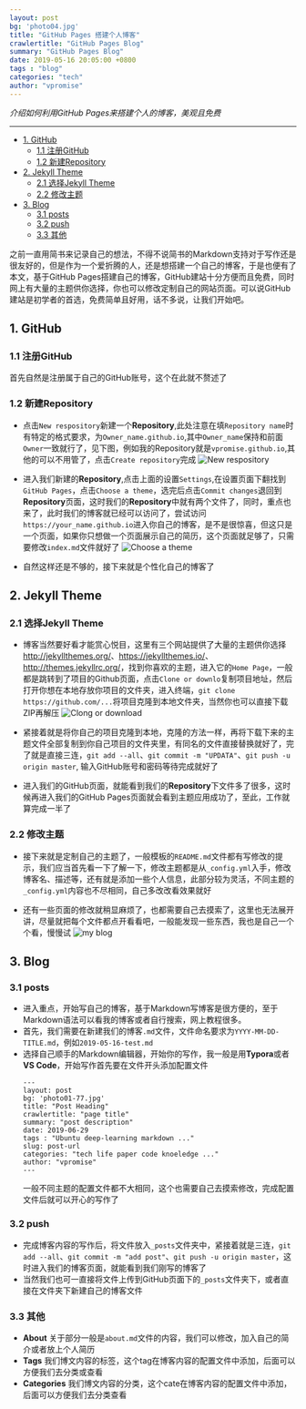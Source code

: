 ```yaml
---
layout: post
bg: 'photo04.jpg'
title: "GitHub Pages 搭建个人博客"
crawlertitle: "GitHub Pages Blog"
summary: "GitHub Pages Blog"
date: 2019-05-16 20:05:00 +0800
tags : "blog"
categories: "tech"
author: "vpromise"
---
```


*介绍如何利用GitHub Pages来搭建个人的博客，美观且免费*

---

- [1. GitHub](#1-github)
  - [1.1 注册GitHub](#11-注册github)
  - [1.2 新建Repository](#12-新建repository)
- [2. Jekyll Theme](#2-jekyll-theme)
  - [2.1 选择Jekyll Theme](#21-选择jekyll-theme)
  - [2.2 修改主题](#22-修改主题)
- [3. Blog](#3-blog)
  - [3.1 posts](#31-posts)
  - [3.2 push](#32-push)
  - [3.3 其他](#33-其他)


之前一直用简书来记录自己的想法，不得不说简书的Markdown支持对于写作还是很友好的，但是作为一个爱折腾的人，还是想搭建一个自己的博客，于是也便有了本文，基于GitHub Pages搭建自己的博客，GitHub建站十分方便而且免费，同时网上有大量的主题供你选择，你也可以修改定制自己的网站页面。可以说GitHub建站是初学者的首选，免费简单且好用，话不多说，让我们开始吧。


##  1. GitHub

### 1.1 注册GitHub

首先自然是注册属于自己的GitHub账号，这个在此就不赘述了

### 1.2 新建Repository

- 点击`New respository`新建一个**Repository**,此处注意在填`Repository name`时有特定的格式要求，为`Owner_name.github.io`,其中`Owner_name`保持和前面`Owner`一致就行了，见下图，例如我的Repository就是`vpromise.github.io`,其他的可以不用管了，点击`Create repository`完成
![New respository](https://i.loli.net/2019/05/17/5cde197c8b70898182.png)

- 进入我们新建的**Repository**,点击上面的设置`Settings`,在设置页面下翻找到`GitHub Pages`，点击`Choose a theme`，选完后点击`Commit changes`退回到**Repository**页面，这时我们的**Repository**中就有两个文件了，同时，重点也来了，此时我们的博客就已经可以访问了，尝试访问`https://your_name.github.io`进入你自己的博客，是不是很惊喜，但这只是一个页面，如果你只想做一个页面展示自己的简历，这个页面就足够了，只需要修改`index.md`文件就好了
![Choose a theme](https://i.loli.net/2019/05/16/5cdd72e1e155297958.png)

- 自然这样还是不够的，接下来就是个性化自己的博客了

  

## 2. Jekyll Theme

### 2.1 选择Jekyll Theme

- 博客当然要好看才能赏心悦目，这里有三个网站提供了大量的主题供你选择<http://jekyllthemes.org/>、<https://jekyllthemes.io/>、<http://themes.jekyllrc.org/>，找到你喜欢的主题，进入它的`Home Page`，一般都是跳转到了项目的Github页面，点击`Clone or downlo`复制项目地址，然后打开你想在本地存放你项目的文件夹，进入终端，`git clone https://github.com/...`将项目克隆到本地文件夹，当然你也可以直接下载ZIP再解压
![Clong or download](https://i.loli.net/2019/05/16/5cdd72e21316790298.png)

- 紧接着就是将你自己的项目克隆到本地，克隆的方法一样，再将下载下来的主题文件全部复制到你自己项目的文件夹里，有同名的文件直接替换就好了，完了就是直接三连，`git add --all`、`git commit -m "UPDATA"`、`git push -u origin master`, 输入GitHub账号和密码等待完成就好了

- 进入我们的GitHub页面，就能看到我们的**Repository**下文件多了很多，这时候再进入我们的GitHub Pages页面就会看到主题应用成功了，至此，工作就算完成一半了

### 2.2 修改主题

- 接下来就是定制自己的主题了，一般模板的`README.md`文件都有写修改的提示，我们应当首先看一下了解一下，修改主题都是从`_config.yml`入手，修改博客名、描述等，还有就是添加一些个人信息，此部分较为灵活，不同主题的`_config.yml`内容也不尽相同，自己多改改看效果就好

- 还有一些页面的修改就稍显麻烦了，也都需要自己去摸索了，这里也无法展开讲，尽量就把每个文件都点开看看吧，一般能发现一些东西，我也是自己一个个看，慢慢试
![my blog](https://i.loli.net/2019/05/17/5cde0f6775da791234.png)


## 3. Blog

### 3.1 posts

- 进入重点，开始写自己的博客，基于Markdown写博客是很方便的，至于Markdown语法可以看我的博客或者自行搜索，网上教程很多。
- 首先，我们需要在新建我们的博客`.md`文件，文件命名要求为`YYYY-MM-DD-TITLE.md`，例如`2019-05-16-test.md`
- 选择自己顺手的Markdown编辑器，开始你的写作，我一般是用**Typora**或者**VS Code**，开始写作首先要在文件开头添加配置文件
  ```
  ---
  layout: post
  bg: 'photo01-77.jpg'
  title: "Post Heading"
  crawlertitle: "page title"
  summary: "post description"
  date: 2019-06-29
  tags : "Ubuntu deep-learning markdown ..."
  slug: post-url
  categories: "tech life paper code knoeledge ..."
  author: "vpromise"
  ---
  ```
  一般不同主题的配置文件都不大相同，这个也需要自己去摸索修改，完成配置文件后就可以开心的写作了

### 3.2 push

- 完成博客内容的写作后，将文件放入`_posts`文件夹中，紧接着就是三连，`git add --all`、`git commit -m "add post"`、`git push -u origin master`，这时进入我们的博客页面，就能看到我们刚写的博客了
- 当然我们也可一直接将文件上传到GitHub页面下的`_posts`文件夹下，或者直接在文件夹下新建自己的博客文件

### 3.3 其他

- **About** 关于部分一般是`about.md`文件的内容，我们可以修改，加入自己的简介或者放上个人简历
- **Tags** 我们博文内容的标签，这个tag在博客内容的配置文件中添加，后面可以方便我们去分类或查看
- **Categories** 我们博文内容的分类，这个cate在博客内容的配置文件中添加，后面可以方便我们去分类查看
